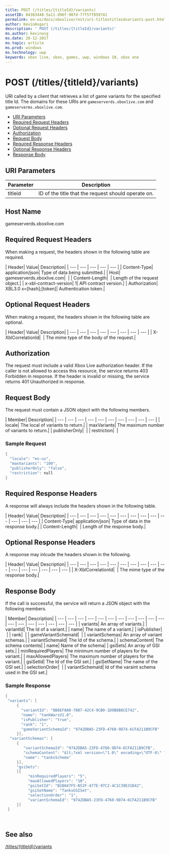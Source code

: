 ```yaml
---
title: POST (/titles/{titleId}/variants)
assetID: 84303448-5a11-d96f-907d-77f57f859741
permalink: en-us/docs/xboxlive/rest/uri-titlestitleidvariants-post.html
author: KevinAsgari
description: ' POST (/titles/{titleId}/variants)'
ms.author: kevinasg
ms.date: 20-12-2017
ms.topic: article
ms.prod: windows
ms.technology: uwp
keywords: xbox live, xbox, games, uwp, windows 10, xbox one
---
```



# POST (/titles/{titleId}/variants)
URI called by a client that retrieves a list of game variants for the specified title Id. 
The domains for these URIs are `gameserverds.xboxlive.com` and `gameserverms.xboxlive.com`.
 
  * [URI Parameters](#ID4EZ)
  * [Required Request Headers](#ID4EIB)
  * [Optional Request Headers](#ID4EED)
  * [Authorization](#ID4E3D)
  * [Request Body](#ID4EEE)
  * [Required Response Headers](#ID4ELF)
  * [Optional Response Headers](#ID4EMG)
  * [Response Body](#ID4EEH)
 
<a id="ID4EZ"></a>

 
## URI Parameters
 
| Parameter| Description| 
| --- | --- | 
| titleid| ID of the title that the request should operate on.| 
  
<a id="ID5EG"></a>

 
## Host Name

gameserverds.xboxlive.com
 
<a id="ID4EIB"></a>

 
## Required Request Headers
 
When making a request, the headers shown in the following table are required.
 
| Header| Value| Description| 
| --- | --- | --- | --- | --- | 
| Content-Type| application/json| Type of data being submitted.| 
| Host| gameserverds.xboxlive.com|  | 
| Content-Length|  | Length of the request object.| 
| x-xbl-contract-version| 1| API contract version.| 
| Authorization| XBL3.0 x=[hash];[token]| Authentication token.| 
  
<a id="ID4EED"></a>

 
## Optional Request Headers
 
When making a request, the headers shown in the following table are optional.
 
| Header| Value| Description| 
| --- | --- | --- | --- | --- | --- | --- | --- | 
| X-XblCorrelationId|  | The mime type of the body of the request.| 
  
<a id="ID4E3D"></a>

 
## Authorization

The request must include a valid Xbox Live authorization header. If the caller is not allowed to access this resource, the service returns 403 Forbidden in response. If the header is invalid or missing, the service returns 401 Unauthorized in response.
 
<a id="ID4EEE"></a>

 
## Request Body
 
The request must contain a JSON object with the following members.
 
| Member| Description| 
| --- | --- | --- | --- | --- | --- | --- | --- | --- | --- | 
| locale| The local of variants to return.| 
| maxVariants| The maximum number of variants to return.| 
| publisherOnly|  | 
| restriction|  | 
 
<a id="ID4EDF"></a>

 
### Sample Request
 

```cpp
{
  "locale": "en-us",
  "maxVariants": "100",
  "publisherOnly": "false",
  "restriction": null
}

```

   
<a id="ID4ELF"></a>

 
## Required Response Headers
 
A response will always include the headers shown in the following table.
 
| Header| Value| Description| 
| --- | --- | --- | --- | --- | --- | --- | --- | --- | --- | --- | --- | --- | 
| Content-Type| application/json| Type of data in the response body.| 
| Content-Length|  | Length of the response body.| 
  
<a id="ID4EMG"></a>

 
## Optional Response Headers
 
A response may inlcude the headers shown in the following.
 
| Header| Value| Description| 
| --- | --- | --- | --- | --- | --- | --- | --- | --- | --- | --- | --- | --- | --- | --- | --- | 
| X-XblCorrelationId|  | The mime type of the response body.| 
  
<a id="ID4EEH"></a>

 
## Response Body
 
If the call is successful, the service will return a JSON object with the following members.
 
| Member| Description| 
| --- | --- | --- | --- | --- | --- | --- | --- | --- | --- | --- | --- | --- | --- | --- | --- | --- | --- | 
| variants| An array of variants.| 
| variantId| The Id of a variant.| 
| name| The name of a variant.| 
| isPublisher|  | 
| rank|  | 
| gameVariantSchemaId|  | 
| variantSchemas| An array of variant schemas.| 
| variantSchemaId| The Id of the schema.| 
| schemaContent| The schema contents| 
| name| Name of the schema| 
| gsiSets| An array of GSI sets.| 
| minRequiredPlayers| The minimum number of players for the variant.| 
| maxAllowedPlayers| The maximum number of players for the variant.| 
| gsiSetId| The Id of the GSI set.| 
| gsiSetName| The name of the GSI set.| 
| selectionOrder|  | 
| variantSchemaId| Id of the varaint schema used in the GSI set.| 
 
<a id="ID4EYBAC"></a>

 
### Sample Response
 

```cpp
{
 "variants": [
     { 
       "variantId": "8B6EF8A0-7807-42C4-9CB0-1D9B8B8CE742", 
       "name": "tankWarsV2.0",
       "isPublisher": "true",
       "rank": "1",
       "gameVariantSchemaId": "9742DBA5-23FD-4760-9D74-6CFA211B9CFB"
     }],
  "variantSchemas": [
     {
        "variantSchemaId": "9742DBA5-23FD-4760-9D74-6CFA211B9CFB",
        "schemaContent": "&lt;?xml version=\"1.0\" encoding=\"UTF-8\" ?>&lt;xs:schema xmlns:xs=\"http://www.w3.org/2001/XMLSchema\">&lt;xs:element name=\"root\">&lt;/xs:element>&lt;/xs:schema>"
        "name": "tanksSchema"
     }],
     "gsiSets":
     [{ 
          "minRequiredPlayers": "5", 
          "maxAllowedPlayers": "10", 
          "gsiSetId": "B28047F5-B52F-477E-97C2-4C1C39E31D42",
          "gsiSetName": "TanksGSISet",
          "selectionOrder": "1",
          "variantSchemaId": "9742DBA5-23FD-4760-9D74-6CFA211B9CFB"
     }]
 }

  

```

   
<a id="ID4ERCAC"></a>

 
## See also
 [/titles/{titleId}/variants](uri-titlestitleidvariants.md)

  